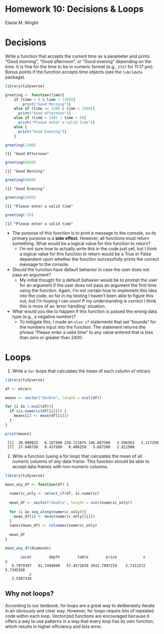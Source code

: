 Homework 10: Decisions & Loops
================
Elaine M. Wright

# Decisions

Write a function that accepts the current time as a parameter and prints
“Good morning”, “Good afternoon”, or “Good evening” depending on the
time. It is fine for the time to be in numeric format (e.g., `2317` for
11:17 pm). Bonus points if the function accepts time objects (see the
`lubridate` package).

``` r
library(tidyverse)

greeting <- function(time){
    if (time > 0 & time < 1200){
        print("Good Morning")} 
    else if (time >= 1200 & time < 1800){
      print("Good Afternoon")}
    else if (time > 2401 | time < 0){
      print("Please enter a valid time")}
    else {
      print("Good Evening")}
    }

greeting(1200)
```

    [1] "Good Afternoon"

``` r
greeting(0600)
```

    [1] "Good Morning"

``` r
greeting(0000)
```

    [1] "Good Evening"

``` r
greeting(2600)
```

    [1] "Please enter a valid time"

``` r
greeting(-10)
```

    [1] "Please enter a valid time"

-   The purpose of this function is to print a message to the console,
    so its primary purpose is a **side effect**. However, all functions
    must return something. What would be a logical value for this
    function to return?
    -   I’m not sure how to actually write this in the code just yet,
        but I think a logical value for this function to return would be
        a True or False dependent upon whether the function successfully
        prints the correct message to the console.
-   Should the function have default behavior in case the user does not
    pass an argument?
    -   My initial thought for a default behavior would be to prompt the
        user for an argument if the user does not pass an argument the
        first time using the function. Again, I’m not certain how to
        implement this idea into the code, so far in my testing I
        haven’t been able to figure this out, but I’m hoping I can soon!
        If my understanding is correct I think this is more of an ‘error
        handling’ situation.
-   What would you like to happen if this function is passed the wrong
    data type (e.g., a negative number)?
    -   To mitigate this, I made an `else if` statements that set
        “bounds” for the numbers input into the function. The statement
        returns the phrase “Please enter a valid time” to any value
        entered that is less than zero or greater than 2400.

# Loops

1.  Write a `for` loops that calculates the mean of each column of
    mtcars

``` r
library(tidyverse)

df <- mtcars

means <- vector("double", length = ncol(df))

for (i in 1:ncol(df)){
  if (is.numeric(df[[i]])) {
    means[i] <- mean(df[[i]]) 
  }
}

print(means)
```

     [1]  20.090625   6.187500 230.721875 146.687500   3.596563   3.217250
     [7]  17.848750   0.437500   0.406250   3.687500   2.812500

2.  Write a function (using a for loop) that calculates the mean of all
    numeric columns of *any* data frame. This function should be able to
    accept data frames with non-numeric columns.

``` r
library(tidyverse)

mean_any_df <- function(df) {
  
  numeric_only <- select_if(df, is.numeric)
  
  mean_df <- vector("double", length = ncol(numeric_only))
  
  for (i in seq_along(numeric_only)){
    mean_df[i] <- mean(numeric_only[[i]])
  }
  names(mean_df) <- colnames(numeric_only)
  
  mean_df
}

mean_any_df(diamonds)
```

           carat        depth        table        price            x            y 
       0.7979397   61.7494049   57.4571839 3932.7997219    5.7311572    5.7345260 
               z 
       3.5387338 

## Why not loops?

According to our textbook, for loops are a great way to deliberately
iterate in an obviously and clear way. However, for loops require lots
of repeated code within each loop. Vectorized functions are encouraged
because it offers a way to use patterns in a way that every loop has its
own function, which results in higher efficiency and less error.
